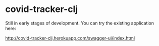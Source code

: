 # covid-tracker-clj

Still in early stages of development. You can try the existing application here:

http://covid-tracker-clj.herokuapp.com/swagger-ui/index.html
